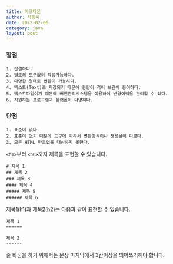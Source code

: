 ```yaml
---
title: 마크다운
author: 서동욱
date: 2022-02-06
category: java
layout: post
---
```


### **장점**

```text
1. 간결하다.
2. 별도의 도구없이 작성가능하다.
3. 다양한 형태로 변환이 가능하다.
4. 텍스트(Text)로 저장되기 때문에 용량이 적어 보관이 용이하다.
5. 텍스트파일이기 때문에 버전관리시스템을 이용하여 변경이력을 관리할 수 있다.
6. 지원하는 프로그램과 플랫폼이 다양하다.
``` 

### **단점**

```text
1. 표준이 없다.
2. 표준이 없기 때문에 도구에 따라서 변환방식이나 생성물이 다르다.
3. 모든 HTML 마크업을 대신하지 못한다.  
```


`<h1>`부터 `<h6>`까지 제목을 표현할 수 있습니다.

```text
# 제목 1
## 제목 2
### 제목 3
#### 제목 4
##### 제목 5
###### 제목 6
```
제목1(h1)과 제목2(h2)는 다음과 같이 표현할 수 있습니다.
```text
제목 1
======

제목 2
------
```
줄 바꿈을 하기 위해서는 문장 마지막에서 3칸이상을 띄어쓰기해야 합니다.